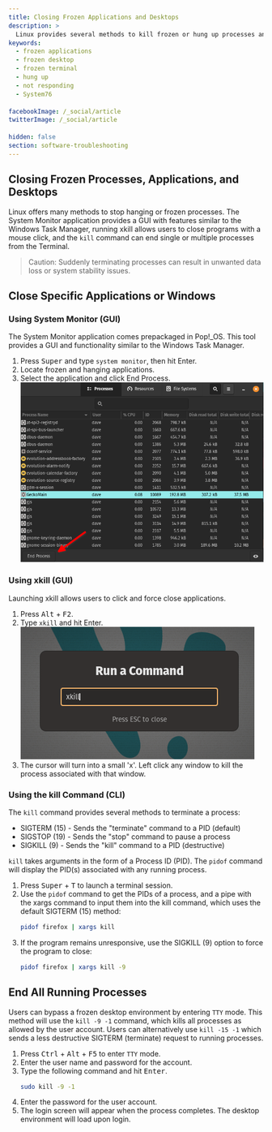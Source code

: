 ```yaml
---
title: Closing Frozen Applications and Desktops
description: >
  Linux provides several methods to kill frozen or hung up processes and applications using GUI applications or terminal commands.
keywords:
  - frozen applications
  - frozen desktop
  - frozen terminal
  - hung up
  - not responding
  - System76

facebookImage: /_social/article
twitterImage: /_social/article

hidden: false
section: software-troubleshooting
---
```


## Closing Frozen Processes, Applications, and Desktops

Linux offers many methods to stop hanging or frozen processes. The System Monitor application provides a GUI with features similar to the Windows Task Manager, running xkill allows users to close programs with a mouse click, and the `kill` command can end single or multiple processes from the Terminal.

>Caution: Suddenly terminating processes can result in unwanted data loss or system stability issues.

## Close Specific Applications or Windows

### Using System Monitor (GUI)

The System Monitor application comes prepackaged in Pop!\_OS. This tool provides a GUI and functionality similar to the Windows Task Manager.

1. Press <kbd>Super</kbd> and type `system monitor`, then hit Enter.
2. Locate frozen and hanging applications.
3. Select the application and click End Process.
   ![gnome-system-monitor](/images/ending-frozen-applications/gnome-system-monitor.png)

### Using xkill (GUI)

Launching xkill allows users to click and force close applications.

1. Press <kbd>Alt</kbd> + <kbd>F2</kbd>.
2. Type `xkill` and hit Enter.
   ![launch-xkill](/images/ending-frozen-applications/launch-xkill.png)
3. The cursor will turn into a small 'x'. Left click any window to kill the process associated with that window.

### Using the kill Command (CLI)

The `kill` command provides several methods to terminate a process:

- SIGTERM (15) - Sends the "terminate" command to a PID (default)
- SIGSTOP (19) - Sends the "stop" command to pause a process
- SIGKILL (9) - Sends the "kill" command to a PID (destructive)

`kill` takes arguments in the form of a Process ID (PID). The `pidof` command will display the PID(s) associated with any running process.

1. Press <kbd>Super</kbd> + <kbd>T</kbd> to launch a terminal session.
2. Use the `pidof` command to get the PIDs of a process, and a pipe with the xargs command to input them into the kill command, which uses the default SIGTERM (15) method:
    ```bash
    pidof firefox | xargs kill
    ```
3. If the program remains unresponsive, use the SIGKILL (9) option to force the program to close:
    ```bash
    pidof firefox | xargs kill -9
    ```

## End All Running Processes

Users can bypass a frozen desktop environment by entering `TTY` mode. This method will use the `kill -9 -1` command, which kills all processes as allowed by the user account. Users can alternatively use `kill -15 -1` which sends a less destructive SIGTERM (terminate) request to running processes.

1. Press <kbd>Ctrl</kbd> + <kbd>Alt</kbd> + <kbd>F5</kbd> to enter `TTY` mode.
2. Enter the user name and password for the account.
3. Type the following command and hit <kbd>Enter</kbd>.
    ```bash
    sudo kill -9 -1
    ```
4. Enter the password for the user account.
5. The login screen will appear when the process completes. The desktop environment will load upon login.

